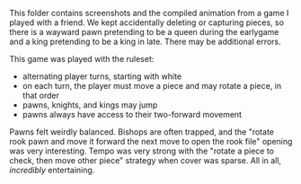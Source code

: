 This folder contains screenshots and the compiled animation from a game I played with a friend. We kept accidentally deleting or capturing pieces, so there is a wayward pawn pretending to be a queen during the earlygame and a king pretending to be a king in late. There may be additional errors.

This game was played with the ruleset:
- alternating player turns, starting with white
- on each turn, the player must move a piece and may rotate a piece, in that order
- pawns, knights, and kings may jump
- pawns always have access to their two-forward movement

Pawns felt weirdly balanced. Bishops are often trapped, and the "rotate rook pawn and move it forward the next move to open the rook file" opening was very interesting. Tempo was very strong with the "rotate a piece to check, then move other piece" strategy when cover was sparse. All in all, _incredibly_ entertaining. 